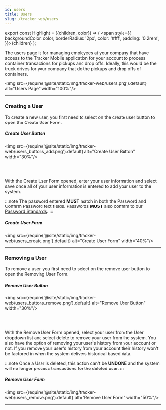 ```yaml
---
id: users
title: Users
slug: /tracker_web/users
---
```


export const Highlight = ({children, color}) => ( <span style={{
      backgroundColor: color,
      borderRadius: '2px',
      color: '#fff',
      padding: '0.2rem',
    }}>{children}</span> );



The users page is for managing employees at your company that have access to the Tracker Mobile application for your account to process container transactions for pickups and drop offs. Ideally, this would be the truck drives for your company that do the pickups and drop offs of containers.

<img src={require('@site/static/img/tracker-web/users.png').default} alt="Users Page" width="100%"/>

---

### Creating a User

To create a new user, you first need to select on the create user button to open the Create User Form. 

##### Create User Button

<img src={require('@site/static/img/tracker-web/users_buttons_add.png').default} alt="Create User Button" width="30%"/>

<br/><br/>

With the Create User Form opened, enter your user information and select save once all of your user information is entered to add your user to the system.

:::note
The password entered <Highlight color="#25c2a0">**MUST**</Highlight> match in both the Password and Confirm Password text fields. Passwords <Highlight color="#25c2a0">**MUST**</Highlight> also confirm to our [Password Standards](password_standards).
:::

##### Create User Form

<img src={require('@site/static/img/tracker-web/users_create.png').default} alt="Create User Form" width="40%"/>

---

### Removing a User

To remove a user, you first need to select on the remove user button to open the Removing User Form. 

##### Remove User Button

<img src={require('@site/static/img/tracker-web/users_buttons_remove.png').default} alt="Remove User Button" width="30%"/>

<br/><br/>

With the Remove User Form opened, select your user from the User dropdown list and select delete to remove your user from the system. You also have the option of removing your user's history from your account or not. If you remove your user's history from your account their history won't be factored in when the system delivers historical based data.

:::note
Once a User is deleted, this action can't be <Highlight color="#25c2a0">**UNDONE**</Highlight> and the system will no longer process transactions for the deleted user.
:::

##### Remove User Form

<img src={require('@site/static/img/tracker-web/users_remove.png').default} alt="Remove User Form" width="50%"/>

---
